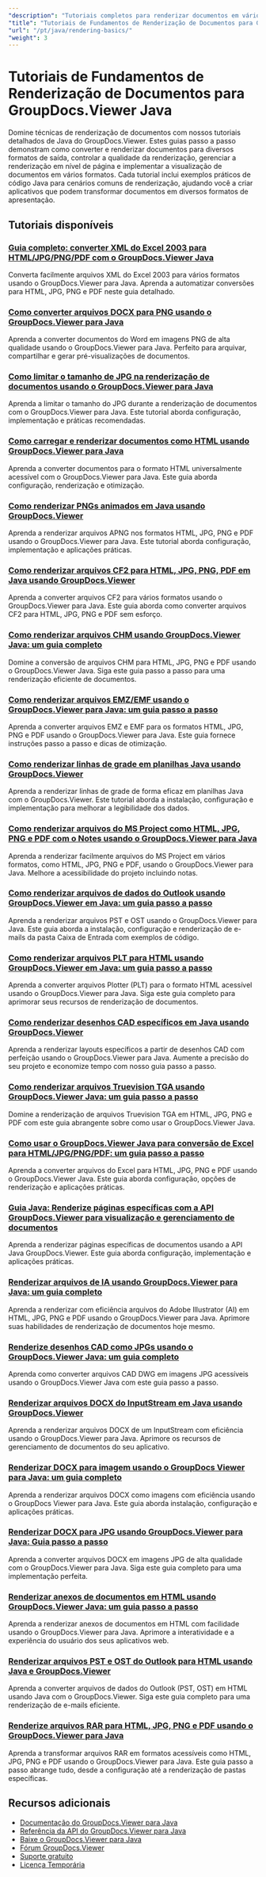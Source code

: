 ```yaml
---
"description": "Tutoriais completos para renderizar documentos em vários formatos de saída, incluindo HTML, PDF e formatos de imagem usando o GroupDocs.Viewer para Java."
"title": "Tutoriais de Fundamentos de Renderização de Documentos para GroupDocs.Viewer Java"
"url": "/pt/java/rendering-basics/"
"weight": 3
---
```


# Tutoriais de Fundamentos de Renderização de Documentos para GroupDocs.Viewer Java

Domine técnicas de renderização de documentos com nossos tutoriais detalhados de Java do GroupDocs.Viewer. Estes guias passo a passo demonstram como converter e renderizar documentos para diversos formatos de saída, controlar a qualidade da renderização, gerenciar a renderização em nível de página e implementar a visualização de documentos em vários formatos. Cada tutorial inclui exemplos práticos de código Java para cenários comuns de renderização, ajudando você a criar aplicativos que podem transformar documentos em diversos formatos de apresentação.

## Tutoriais disponíveis

### [Guia completo: converter XML do Excel 2003 para HTML/JPG/PNG/PDF com o GroupDocs.Viewer Java](./groupdocs-viewer-java-excel-2003-xml-conversion/)
Converta facilmente arquivos XML do Excel 2003 para vários formatos usando o GroupDocs.Viewer para Java. Aprenda a automatizar conversões para HTML, JPG, PNG e PDF neste guia detalhado.

### [Como converter arquivos DOCX para PNG usando o GroupDocs.Viewer para Java](./render-docx-png-groupdocs-viewer-java/)
Aprenda a converter documentos do Word em imagens PNG de alta qualidade usando o GroupDocs.Viewer para Java. Perfeito para arquivar, compartilhar e gerar pré-visualizações de documentos.

### [Como limitar o tamanho de JPG na renderização de documentos usando o GroupDocs.Viewer para Java](./groupdocs-viewer-java-limit-jpg-size-rendering/)
Aprenda a limitar o tamanho do JPG durante a renderização de documentos com o GroupDocs.Viewer para Java. Este tutorial aborda configuração, implementação e práticas recomendadas.

### [Como carregar e renderizar documentos como HTML usando GroupDocs.Viewer para Java](./groupdocs-viewer-java-html-rendering/)
Aprenda a converter documentos para o formato HTML universalmente acessível com o GroupDocs.Viewer para Java. Este guia aborda configuração, renderização e otimização.

### [Como renderizar PNGs animados em Java usando GroupDocs.Viewer](./render-apng-groupdocs-viewer-java/)
Aprenda a renderizar arquivos APNG nos formatos HTML, JPG, PNG e PDF usando o GroupDocs.Viewer para Java. Este tutorial aborda configuração, implementação e aplicações práticas.

### [Como renderizar arquivos CF2 para HTML, JPG, PNG, PDF em Java usando GroupDocs.Viewer](./render-cf2-files-groupdocs-java/)
Aprenda a converter arquivos CF2 para vários formatos usando o GroupDocs.Viewer para Java. Este guia aborda como converter arquivos CF2 para HTML, JPG, PNG e PDF sem esforço.

### [Como renderizar arquivos CHM usando GroupDocs.Viewer Java: um guia completo](./render-chm-groupdocs-viewer-java/)
Domine a conversão de arquivos CHM para HTML, JPG, PNG e PDF usando o GroupDocs.Viewer Java. Siga este guia passo a passo para uma renderização eficiente de documentos.

### [Como renderizar arquivos EMZ/EMF usando o GroupDocs.Viewer para Java: um guia passo a passo](./render-emz-emf-groupdocs-viewer-java/)
Aprenda a converter arquivos EMZ e EMF para os formatos HTML, JPG, PNG e PDF usando o GroupDocs.Viewer para Java. Este guia fornece instruções passo a passo e dicas de otimização.

### [Como renderizar linhas de grade em planilhas Java usando GroupDocs.Viewer](./render-grid-lines-java-spreadsheets-groupdocs-viewer/)
Aprenda a renderizar linhas de grade de forma eficaz em planilhas Java com o GroupDocs.Viewer. Este tutorial aborda a instalação, configuração e implementação para melhorar a legibilidade dos dados.

### [Como renderizar arquivos do MS Project como HTML, JPG, PNG e PDF com o Notes usando o GroupDocs.Viewer para Java](./render-ms-project-html-jpg-png-pdf-notes-groupdocs-java/)
Aprenda a renderizar facilmente arquivos do MS Project em vários formatos, como HTML, JPG, PNG e PDF, usando o GroupDocs.Viewer para Java. Melhore a acessibilidade do projeto incluindo notas.

### [Como renderizar arquivos de dados do Outlook usando GroupDocs.Viewer em Java: um guia passo a passo](./rendering-outlook-data-files-groupdocs-viewer-java/)
Aprenda a renderizar arquivos PST e OST usando o GroupDocs.Viewer para Java. Este guia aborda a instalação, configuração e renderização de e-mails da pasta Caixa de Entrada com exemplos de código.

### [Como renderizar arquivos PLT para HTML usando GroupDocs.Viewer em Java: um guia passo a passo](./render-plt-files-html-groupdocs-viewer-java/)
Aprenda a converter arquivos Plotter (PLT) para o formato HTML acessível usando o GroupDocs.Viewer para Java. Siga este guia completo para aprimorar seus recursos de renderização de documentos.

### [Como renderizar desenhos CAD específicos em Java usando GroupDocs.Viewer](./render-cad-groupdocs-viewer-java/)
Aprenda a renderizar layouts específicos a partir de desenhos CAD com perfeição usando o GroupDocs.Viewer para Java. Aumente a precisão do seu projeto e economize tempo com nosso guia passo a passo.

### [Como renderizar arquivos Truevision TGA usando GroupDocs.Viewer Java: um guia passo a passo](./render-tga-files-groupdocs-viewer-java-guide/)
Domine a renderização de arquivos Truevision TGA em HTML, JPG, PNG e PDF com este guia abrangente sobre como usar o GroupDocs.Viewer Java.

### [Como usar o GroupDocs.Viewer Java para conversão de Excel para HTML/JPG/PNG/PDF: um guia passo a passo](./groupdocs-viewer-java-excel-to-html-jpg-png-pdf/)
Aprenda a converter arquivos do Excel para HTML, JPG, PNG e PDF usando o GroupDocs.Viewer Java. Este guia aborda configuração, opções de renderização e aplicações práticas.

### [Guia Java: Renderize páginas específicas com a API GroupDocs.Viewer para visualização e gerenciamento de documentos](./java-groupdocs-viewer-render-pages-api-tutorial/)
Aprenda a renderizar páginas específicas de documentos usando a API Java GroupDocs.Viewer. Este guia aborda configuração, implementação e aplicações práticas.

### [Renderizar arquivos de IA usando GroupDocs.Viewer para Java: um guia completo](./render-ai-files-groupdocs-viewer-java/)
Aprenda a renderizar com eficiência arquivos do Adobe Illustrator (AI) em HTML, JPG, PNG e PDF usando o GroupDocs.Viewer para Java. Aprimore suas habilidades de renderização de documentos hoje mesmo.

### [Renderize desenhos CAD como JPGs usando o GroupDocs.Viewer Java: um guia completo](./render-cad-drawings-jpg-groupdocs-viewer-java/)
Aprenda como converter arquivos CAD DWG em imagens JPG acessíveis usando o GroupDocs.Viewer Java com este guia passo a passo.

### [Renderizar arquivos DOCX do InputStream em Java usando GroupDocs.Viewer](./render-docx-from-inputstream-groupdocs-viewer-java/)
Aprenda a renderizar arquivos DOCX de um InputStream com eficiência usando o GroupDocs.Viewer para Java. Aprimore os recursos de gerenciamento de documentos do seu aplicativo.

### [Renderizar DOCX para imagem usando o GroupDocs Viewer para Java: um guia completo](./groupdocs-viewer-java-render-docx-to-image/)
Aprenda a renderizar arquivos DOCX como imagens com eficiência usando o GroupDocs Viewer para Java. Este guia aborda instalação, configuração e aplicações práticas.

### [Renderizar DOCX para JPG usando GroupDocs.Viewer para Java: Guia passo a passo](./render-docx-to-jpg-groupdocs-viewer-java/)
Aprenda a converter arquivos DOCX em imagens JPG de alta qualidade com o GroupDocs.Viewer para Java. Siga este guia completo para uma implementação perfeita.

### [Renderizar anexos de documentos em HTML usando GroupDocs.Viewer Java: um guia passo a passo](./render-document-attachments-html-groupdocs-viewer-java/)
Aprenda a renderizar anexos de documentos em HTML com facilidade usando o GroupDocs.Viewer para Java. Aprimore a interatividade e a experiência do usuário dos seus aplicativos web.

### [Renderizar arquivos PST e OST do Outlook para HTML usando Java e GroupDocs.Viewer](./render-outlook-data-html-groupdocs-java/)
Aprenda a converter arquivos de dados do Outlook (PST, OST) em HTML usando Java com o GroupDocs.Viewer. Siga este guia completo para uma renderização de e-mails eficiente.

### [Renderize arquivos RAR para HTML, JPG, PNG e PDF usando o GroupDocs.Viewer para Java](./render-rar-files-groupdocs-viewer-java/)
Aprenda a transformar arquivos RAR em formatos acessíveis como HTML, JPG, PNG e PDF usando o GroupDocs.Viewer para Java. Este guia passo a passo abrange tudo, desde a configuração até a renderização de pastas específicas.

## Recursos adicionais

- [Documentação do GroupDocs.Viewer para Java](https://docs.groupdocs.com/viewer/java/)
- [Referência da API do GroupDocs.Viewer para Java](https://reference.groupdocs.com/viewer/java/)
- [Baixe o GroupDocs.Viewer para Java](https://releases.groupdocs.com/viewer/java/)
- [Fórum GroupDocs.Viewer](https://forum.groupdocs.com/c/viewer/9)
- [Suporte gratuito](https://forum.groupdocs.com/)
- [Licença Temporária](https://purchase.groupdocs.com/temporary-license/)